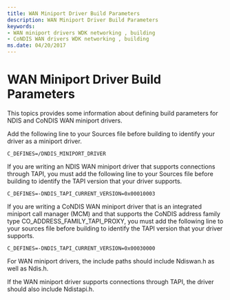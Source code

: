 ```yaml
---
title: WAN Miniport Driver Build Parameters
description: WAN Miniport Driver Build Parameters
keywords:
- WAN miniport drivers WDK networking , building
- CoNDIS WAN drivers WDK networking , building
ms.date: 04/20/2017
---
```


# WAN Miniport Driver Build Parameters





This topics provides some information about defining build parameters for NDIS and CoNDIS WAN miniport drivers.

Add the following line to your Sources file before building to identify your driver as a miniport driver.

```Text
C_DEFINES=/DNDIS_MINIPORT_DRIVER
```

If you are writing an NDIS WAN miniport driver that supports connections through TAPI, you must add the following line to your Sources file before building to identify the TAPI version that your driver supports.

```Text
C_DEFINES=-DNDIS_TAPI_CURRENT_VERSION=0x00010003
```

If you are writing a CoNDIS WAN miniport driver that is an integrated miniport call manager (MCM) and that supports the CoNDIS address family type CO\_ADDRESS\_FAMILY\_TAPI\_PROXY, you must add the following line to your sources file before building to identify the TAPI version that your driver supports.

```Text
C_DEFINES=-DNDIS_TAPI_CURRENT_VERSION=0x00030000
```

For WAN miniport drivers, the include paths should include Ndiswan.h as well as Ndis.h.

If the WAN miniport driver supports connections through TAPI, the driver should also include Ndistapi.h.

 

 





